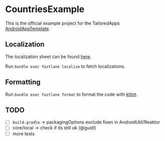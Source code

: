 # CountriesExample

This is the official example project for the TailoredApps [AndroidAppTemplate](https://github.com/tailoredmedia/AndroidAppTemplate).

## Localization

The localization sheet can be found [here](https://docs.google.com/spreadsheets/d/1HiBLTS3iMO3OmViqPNusDa32kdAIQpXdmVMWirgyP9Q/edit#gid=444304324).

Run `bundle exec fastlane localize` to fetch localizations.

## Formatting

Run `bundle exec fastlane format` to format the code with [ktlint](https://ktlint.github.io/).


## TODO

* [ ] `build.gradle` -> packagingOptions exclude fixen in AndroidUtil/Reaktor
* [ ] core/local -> check if its still ok (@gustl)
* [ ] more tests

